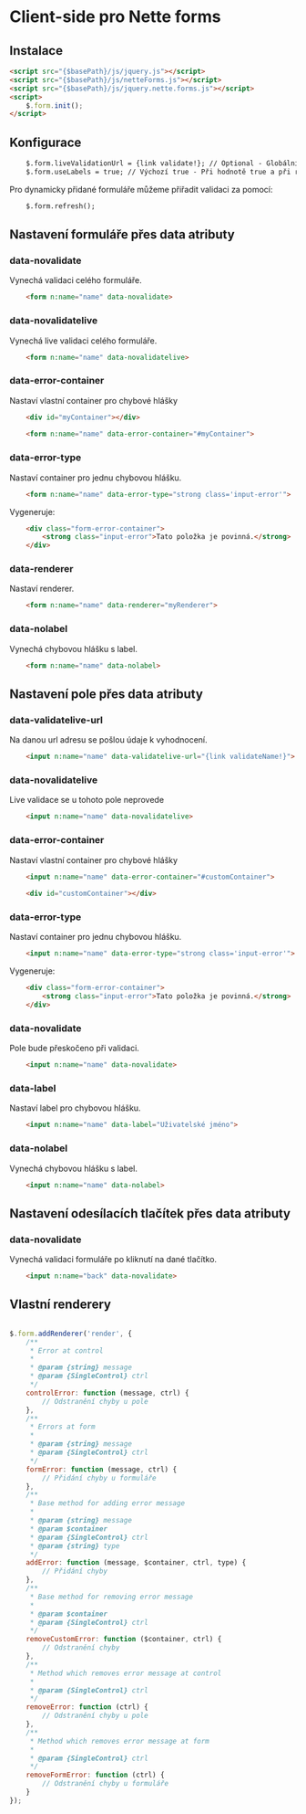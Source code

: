 # Client-side pro Nette forms

## Instalace

```html
<script src="{$basePath}/js/jquery.js"></script>
<script src="{$basePath}/js/netteForms.js"></script>
<script src="{$basePath}/js/jquery.nette.forms.js"></script>
<script>
    $.form.init();
</script>
```

## Konfigurace

```html
    $.form.liveValidationUrl = {link validate!}; // Optional - Globální nastavení pro live validaci
    $.form.useLabels = true; // Výchozí true - Při hodnotě true a při renderu chyb u formuláře bere label pole a přidá k chybové zprávě
```

Pro dynamicky přidané formuláře můžeme přiřadit validaci za pomocí:

```html
    $.form.refresh();
```

## Nastavení formuláře přes data atributy

### data-novalidate

Vynechá validaci celého formuláře.

```html
    <form n:name="name" data-novalidate>
```

### data-novalidatelive

Vynechá live validaci celého formuláře.

```html
    <form n:name="name" data-novalidatelive>
```

### data-error-container

Nastaví vlastní container pro chybové hlášky

```html
    <div id="myContainer"></div>
    
    <form n:name="name" data-error-container="#myContainer">
```

### data-error-type

Nastaví container pro jednu chybovou hlášku.

```html
    <form n:name="name" data-error-type="strong class='input-error'">
```

Vygeneruje:

```html
    <div class="form-error-container">
        <strong class="input-error">Tato položka je povinná.</strong>
    </div>
```

### data-renderer 

Nastaví renderer.

```html
    <form n:name="name" data-renderer="myRenderer">
```

### data-nolabel

Vynechá chybovou hlášku s label.

```html
    <form n:name="name" data-nolabel>
```

## Nastavení pole přes data atributy

### data-validatelive-url

Na danou url adresu se pošlou údaje k vyhodnocení.

```html
    <input n:name="name" data-validatelive-url="{link validateName!}">
```

### data-novalidatelive

Live validace se u tohoto pole neprovede

```html
    <input n:name="name" data-novalidatelive>
```

### data-error-container

Nastaví vlastní container pro chybové hlášky

```html
    <input n:name="name" data-error-container="#customContainer">
    
    <div id="customContainer"></div>
```

### data-error-type

Nastaví container pro jednu chybovou hlášku.

```html
    <input n:name="name" data-error-type="strong class='input-error'">
```

Vygeneruje:

```html
    <div class="form-error-container">
        <strong class="input-error">Tato položka je povinná.</strong>
    </div>
```

### data-novalidate

Pole bude přeskočeno při validaci.

```html
    <input n:name="name" data-novalidate>
```

### data-label

Nastaví label pro chybovou hlášku.

```html
    <input n:name="name" data-label="Uživatelské jméno">
```

### data-nolabel

Vynechá chybovou hlášku s label.

```html
    <input n:name="name" data-nolabel>
```

## Nastavení odesílacích tlačítek přes data atributy

### data-novalidate

Vynechá validaci formuláře po kliknutí na dané tlačítko.

```html
    <input n:name="back" data-novalidate>
```

## Vlastní renderery

```javascript

$.form.addRenderer('render', {
    /**
     * Error at control
     *
     * @param {string} message
     * @param {SingleControl} ctrl
     */
    controlError: function (message, ctrl) {
        // Odstranění chyby u pole
    },
    /**
     * Errors at form
     *
     * @param {string} message
     * @param {SingleControl} ctrl
     */
    formError: function (message, ctrl) {
        // Přidání chyby u formuláře
    },
    /**
     * Base method for adding error message
     *
     * @param {string} message
     * @param $container
     * @param {SingleControl} ctrl
     * @param {string} type
     */
    addError: function (message, $container, ctrl, type) {
        // Přidání chyby
    },
    /**
     * Base method for removing error message
     *
     * @param $container
     * @param {SingleControl} ctrl
     */
    removeCustomError: function ($container, ctrl) {
        // Odstranění chyby 
    },
    /**
     * Method which removes error message at control
     *
     * @param {SingleControl} ctrl
     */
    removeError: function (ctrl) {
        // Odstranění chyby u pole
    },
    /**
     * Method which removes error message at form
     *
     * @param {SingleControl} ctrl
     */
    removeFormError: function (ctrl) {
        // Odstranění chyby u formuláře
    }
});

```